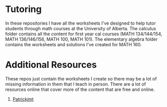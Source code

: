 # Tutoring

In these repositories I have all the worksheets I've designed to help tutor students through math courses at the University of Alberta. The calculus folder contains all the content for first year cal courses (MATH 134/144/154, MATH 136/146/156, MATH 100, MATH 101). The elementary algebra folder contains the worksheets and solutions I've created for MATH 160.

# Additional Resources

These repos just contain the worksheets I create so there may be a lot of missing information in them that I teach in person. There are a lot of resources online that cover more of the content that are free and online.

1. [Patrickjmt](https://www.youtube.com/user/patrickJMT)
